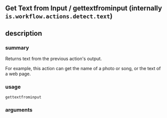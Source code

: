 
## Get Text from Input / gettextfrominput (internally `is.workflow.actions.detect.text`)



## description
### summary
Returns text from the previous action's output.

For example, this action can get the name of a photo or song, or the text of a web page.


### usage
`gettextfrominput `

### arguments

